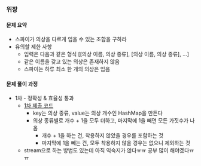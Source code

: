 ### 위장

#### 문제 요약
* 스파이가 의상을 다르게 입을 수 있는 조합을 구하라
* 유의할 제한 사항
    * 입력은 다음과 같은 형식 [[의상 이름, 의상 종류], [의상 이름, 의상 종류], ...]
    * 같은 이름을 갖고 있는 의상은 존재하지 않음
    * 스파이는 하루 최소 한 개의 의상은 입음

#### 문제 풀이 과정
* 1차 - 정확성 & 효율성 통과
    * [1차 제출 코드](solution1.java)
        * key는 의상 종류, value는 의상 개수인 HashMap을 만든다
        * 의상 종류별로 개수 + 1을 모두 더하고, 마지막에 1을 빼면 모든 가짓수가 나옴
            * 개수 + 1을 하는 건, 착용하지 않았을 경우를 포함하는 것
            * 마지막에 1을 빼는 건, 모두 착용하지 않을 경우는 없으니 제외하는 것
    * stream으로 하는 방법도 있는데 아직 익숙지가 않다ㅠㅠ 공부 많이 해야겠다ㅠㅠ